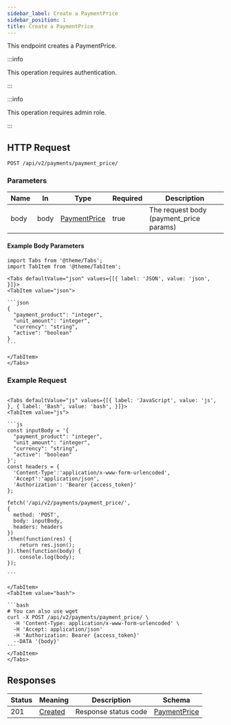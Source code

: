 ```yaml
---
sidebar_label: Create a PaymentPrice
sidebar_position: 1
title: Create a PaymentPrice
---
```


This endpoint creates a PaymentPrice.

:::info

This operation requires authentication.

:::

:::info

This operation requires admin role.

:::

## HTTP Request

`POST /api/v2/payments/payment_price/`

### Parameters

| Name | In   | Type                                                        | Required | Description                             |
|------|------|-------------------------------------------------------------|----------|-----------------------------------------|
| body | body | [PaymentPrice](/docs/apireference/v2/schemas/payment_price) | true     | The request body (payment_price params) |

#### Example Body Parameters

````mdx-code-block
import Tabs from '@theme/Tabs';
import TabItem from '@theme/TabItem';

<Tabs defaultValue="json" values={[{ label: 'JSON', value: 'json', }]}>
<TabItem value="json">

```json
{
  "payment_product": "integer",
  "unit_amount": "integer",
  "currency": "string",
  "active": "boolean"
}
```

</TabItem>
</Tabs>
````

### Example Request

````mdx-code-block

<Tabs defaultValue="js" values={[{ label: 'JavaScript', value: 'js', }, { label: 'Bash', value: 'bash', }]}>
<TabItem value="js">

```js
const inputBody = '{
  "payment_product": "integer",
  "unit_amount": "integer",
  "currency": "string",
  "active": "boolean"
}';
const headers = {
  'Content-Type':'application/x-www-form-urlencoded',
  'Accept':'application/json',
  'Authorization': 'Bearer {access_token}'
};

fetch('/api/v2/payments/payment_price/',
{
  method: 'POST',
  body: inputBody,
  headers: headers
})
.then(function(res) {
    return res.json();
}).then(function(body) {
    console.log(body);
});

```

</TabItem>
<TabItem value="bash">

```bash
# You can also use wget
curl -X POST /api/v2/payments/payment_price/ \
  -H 'Content-Type: application/x-www-form-urlencoded' \
  -H 'Accept: application/json'
  -H 'Authorization: Bearer {access_token}'
  --DATA '{body}'
```
</TabItem>
</Tabs>
````

## Responses

| Status | Meaning                                                      | Description          | Schema                                                      |
|--------|--------------------------------------------------------------|----------------------|-------------------------------------------------------------|
| 201    | [Created](https://tools.ietf.org/html/rfc7231#section-6.3.2) | Response status code | [PaymentPrice](/docs/apireference/v2/schemas/payment_price) |
